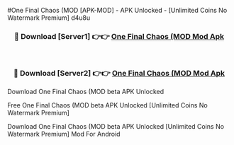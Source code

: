 #One Final Chaos (MOD [APK-MOD] - APK Unlocked - [Unlimited Coins No Watermark Premium] d4u8u



<div align="center">

<h3>🔴 Download [Server1] 👉👉 <a href="https://momento.my/?title=One_Final_Chaos_(MOD">One Final Chaos (MOD Mod Apk</a></h3><br>

<h3>🔴 Download [Server2] 👉👉 <a href="https://momento.my/?title=One_Final_Chaos_(MOD">One Final Chaos (MOD Mod Apk</a></h3>
</div>



Download One Final Chaos (MOD beta APK Unlocked

Free One Final Chaos (MOD beta APK Unlocked [Unlimited Coins No Watermark Premium]

Download One Final Chaos (MOD beta APK Unlocked [Unlimited Coins No Watermark Premium] Mod For Android
